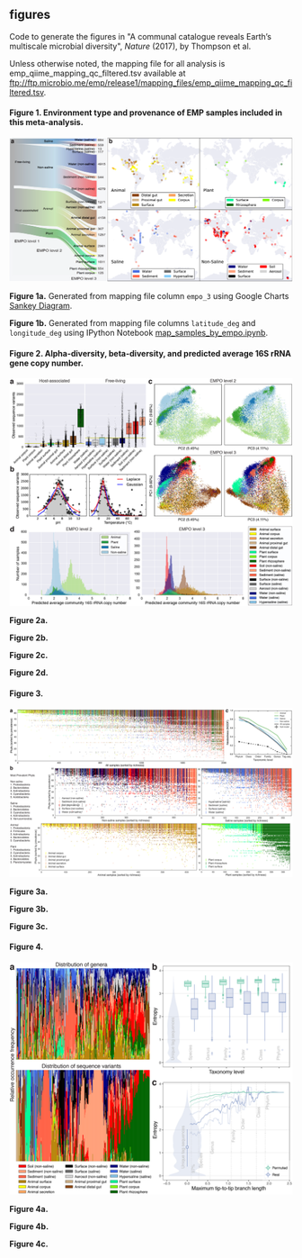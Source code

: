 ## figures

Code to generate the figures in "A communal catalogue reveals Earth’s multiscale microbial diversity", *Nature* (2017), by Thompson et al.

Unless otherwise noted, the mapping file for all analysis is emp_qiime_mapping_qc_filtered.tsv available at ftp://ftp.microbio.me/emp/release1/mapping_files/emp_qiime_mapping_qc_filtered.tsv.

#### Figure 1. Environment type and provenance of EMP samples included in this meta-analysis. 

![](images/figure1_samples.png)

**Figure 1a.** Generated from mapping file column `empo_3` using Google Charts [Sankey Diagram](https://developers.google.com/chart/interactive/docs/gallery/sankey).

**Figure 1b.** Generated from mapping file columns `latitude_deg` and `longitude_deg` using IPython Notebook [map_samples_by_empo.ipynb](https://github.com/biocore/emp/blob/master/ipynb/01-metadata-processing/map_samples_by_empo.ipynb).

#### Figure 2. Alpha-diversity, beta-diversity, and predicted average 16S rRNA gene copy number. 

![](images/figure2_abdiv.png)

**Figure 2a.** 

**Figure 2b.** 

**Figure 2c.** 

**Figure 2d.** 

#### Figure 3.

![](images/figure3_nestedness.png)

**Figure 3a.** 

**Figure 3b.** 

**Figure 3c.** 

#### Figure 4.

![](images/figure4_entropy.png)

**Figure 4a.** 

**Figure 4b.** 

**Figure 4c.** 
